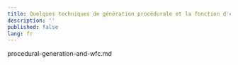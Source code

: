 ```yaml
---
title: Quelques techniques de génération procédurale et la fonction d'effondrement par vague
description: ''
published: false
lang: fr
---
```


procedural-generation-and-wfc.md

